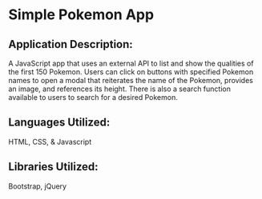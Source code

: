 # Simple Pokemon App

## Application Description:

A JavaScript app that uses an external API to list and show the qualities of the first 150 Pokemon. 
Users can click on buttons with specified Pokemon names to open a modal that reiterates the name of the Pokemon, provides an image, and references its height. There is also a search function available to users to search for a desired Pokemon.

## Languages Utilized:

HTML, CSS, & Javascript

## Libraries Utilized:

Bootstrap, jQuery
 
